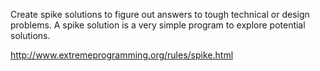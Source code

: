 Create spike solutions to figure out answers to tough technical or design problems. A spike solution is a very simple 
program to explore potential solutions.

http://www.extremeprogramming.org/rules/spike.html